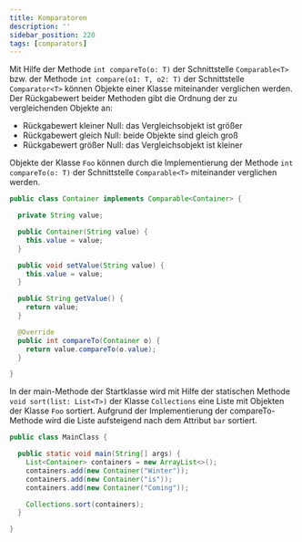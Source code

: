 ```yaml
---
title: Komparatoren
description: ''
sidebar_position: 220
tags: [comparators]
---
```


Mit Hilfe der Methode `int compareTo(o: T)` der Schnittstelle `Comparable<T>`
bzw. der Methode `int compare(o1: T, o2: T)` der Schnittstelle `Comparator<T>`
können Objekte einer Klasse miteinander verglichen werden. Der Rückgabewert
beider Methoden gibt die Ordnung der zu vergleichenden Objekte an:

- Rückgabewert kleiner Null: das Vergleichsobjekt ist größer
- Rückgabewert gleich Null: beide Objekte sind gleich groß
- Rückgabewert größer Null: das Vergleichsobjekt ist kleiner

Objekte der Klasse `Foo` können durch die Implementierung der Methode
`int compareTo(o: T)` der Schnittstelle `Comparable<T>` miteinander verglichen
werden.

```java title="Container.java" showLineNumbers
public class Container implements Comparable<Container> {

  private String value;

  public Container(String value) {
    this.value = value;
  }

  public void setValue(String value) {
    this.value = value;
  }

  public String getValue() {
    return value;
  }

  @Override
  public int compareTo(Container o) {
    return value.compareTo(o.value);
  }

}
```

In der main-Methode der Startklasse wird mit Hilfe der statischen Methode
`void sort(list: List<T>)` der Klasse `Collections` eine Liste mit Objekten der
Klasse `Foo` sortiert. Aufgrund der Implementierung der compareTo-Methode wird
die Liste aufsteigend nach dem Attribut `bar` sortiert.

```java title="MainClass.java" showLineNumbers
public class MainClass {

  public static void main(String[] args) {
    List<Container> containers = new ArrayList<>();
    containers.add(new Container("Winter"));
    containers.add(new Container("is"));
    containers.add(new Container("Coming"));

    Collections.sort(containers);
  }

}
```
